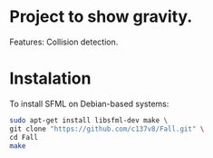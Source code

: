 # Project to show gravity.

Features:
Collision detection.

# Instalation
To install SFML on Debian-based systems:
```bash
sudo apt-get install libsfml-dev make \
git clone "https://github.com/c137v8/Fall.git" \
cd Fall
make



